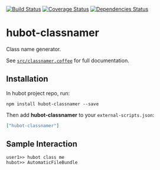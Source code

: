 [![Build Status](http://img.shields.io/travis/1syo/hubot-classnamer.svg?style=flat)](https://travis-ci.org/1syo/hubot-classnamer)
[![Coverage Status](http://img.shields.io/coveralls/1syo/hubot-classnamer.svg?style=flat)](https://coveralls.io/r/1syo/hubot-classnamer)
[![Dependencies Status](http://img.shields.io/david/1syo/hubot-classnamer.svg?style=flat)](https://david-dm.org/1syo/hubot-classnamer)

# hubot-classnamer

Class name generator.

See [`src/classnamer.coffee`](src/classnamer.coffee) for full documentation.

## Installation

In hubot project repo, run:

`npm install hubot-classnamer --save`

Then add **hubot-classnamer** to your `external-scripts.json`:

```json
["hubot-classnamer"]
```

## Sample Interaction

```
user1>> hubot class me
hubot>> AutomaticFileBundle
```
